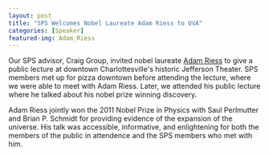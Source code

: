 ```yaml
---
layout: post
title: "SPS Welcomes Nobel Laureate Adam Riess to UVA"
categories: [Speaker]
featured-img: Adam_Riess
---
```


Our SPS advisor, Craig Group, invited nobel laureate [Adam Riess](https://en.wikipedia.org/wiki/Adam_Riess) to give a public lecture at downtown Charlottesville's historic Jefferson Theater. SPS members met up for pizza downtown before attending the lecture, where we were able to meet with Adam Riess. Later, we attended his public lecture where he talked about his nobel prize winning discovery.

Adam Riess jointly won the 2011 Nobel Prize in Physics with Saul Perlmutter and Brian P. Schmidt for providing evidence of the expansion of the universe. His talk was accessible, informative, and enlightening for both the members of the public in attendence and the SPS members who met with him.
